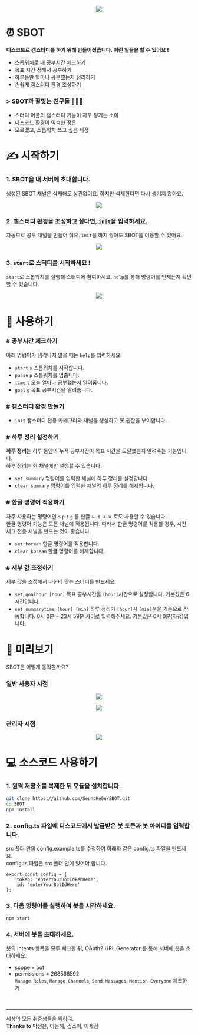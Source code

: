 <p align="center"><img src="https://user-images.githubusercontent.com/36994104/132232093-7b2a5a62-b2d9-4250-9970-baa9703dc23f.png"></p>
 
# ⏰ SBOT
**디스코드로 캠스터디를 하기 위해 만들어졌습니다. 이런 일들을 할 수 있어요 !**
- 스톱워치로 내 공부시간 체크하기
- 목표 시간 정해서 공부하기
- 하루동안 얼마나 공부했는지 정리하기
- 손쉽게 캠스터디 환경 조성하기
### > SBOT과 잘맞는 친구들 👩‍👧‍👦
- 스터디 어플의 캠스터디 기능이 자꾸 튕기는 소이
- 디스코드 환경이 익숙한 정은
- 모르겠고, 스톱워치 쓰고 싶은 세정
# ✍ 시작하기
### 1. SBOT을 내 서버에 초대합니다.
생성된 SBOT 채널은 삭제해도 상관없어요. 하지만 삭제한다면 다시 생기지 않아요.
<p align="center"><img src="https://user-images.githubusercontent.com/36994104/134497310-18704528-43ae-4b7b-a9c1-c58539c7e413.gif"></p>

### 2. 캠스터디 환경을 조성하고 싶다면, `init`을 입력하세요.

자동으로 공부 채널을 만들어 줘요. `init`을 하지 않아도 SBOT을 이용할 수 있어요.

<p align="center"><img src="https://user-images.githubusercontent.com/36994104/134497313-0302fe89-7751-4b82-972f-938b338d8c3f.gif"></p>

### 3. `start`로 스터디를 시작하세요 !

`start`로 스톱워치를 실행해 스터디에 참여하세요. `help`를 통해 명령어를 언제든지 확인할 수 있습니다.

<p align="center"><img src="https://user-images.githubusercontent.com/36994104/134497318-9c3bb6e4-aad8-44c8-bcf5-06218003b87c.gif"></p>

# 💬 사용하기

### # 공부시간 체크하기

아래 명령어가 생각나지 않을 때는 `help`를 입력하세요.

-   `start` `s` 스톱워치를 시작합니다.
-   `puase` `p` 스톱워치를 멈춥니다.
-   `time` `t` 오늘 얼마나 공부했는지 알려줍니다.
-   `goal` `g` 목표 공부시간을 알려줍니다.

### # 캠스터디 환경 만들기

-   `init` 캠스터디 전용 카테고리와 채널을 생성하고 봇 권한을 부여합니다.

### # 하루 정리 설정하기

**하루 정리**는 하루 동안의 누적 공부시간이 목표 시간을 도달했는지 알려주는 기능입니다.  
하루 정리는 한 채널에만 설정할 수 있습니다.

-   `set summary` 명령어를 입력한 채널에 하루 정리를 설정합니다.
-   `clear summary` 명령어를 입력한 채널의 하루 정리를 해제합니다.

### # 한글 명령어 적용하기

자주 사용하는 명령어인 `s` `p` `t` `g` 를 한글 `ㄴ` `ㅔ` `ㅅ` `ㅎ` 로도 사용할 수 있습니다.  
한글 명령어 기능은 모든 채널에 적용됩니다. 따라서 한글 명령어를 적용할 경우, 시간 체크 전용 채널을 만드는 것이 좋습니다.

-   `set korean` 한글 명령어를 적용합니다.
-   `clear korean` 한글 명령어를 해제합니다.

### # 세부 값 조정하기

세부 값을 조정해서 나한테 맞는 스터디를 만드세요.

-   `set goalhour [hour]` 목표 공부시간을 `[hour]`시간으로 설정합니다. 기본값은 6시간입니다.
-   `set summarytime [hour] [min]` 하루 정리가 `[hour]`시 `[min]`분을 기준으로 작동합니다. 0시 0분 ~ 23시 59분 사이로 입력해주세요. 기본값은 0시 0분(자정)입니다.

# 👀 미리보기

SBOT은 어떻게 동작할까요?

### 일반 사용자 시점

<p align="center"><img src="https://user-images.githubusercontent.com/36994104/134497720-fc7d7243-a450-4ecb-8abd-c8351cfb07a0.gif"></p>
<p align="center"><img src="https://user-images.githubusercontent.com/36994104/134697984-a5823575-0121-4114-9e71-aca2d311637a.gif"></p>

### 관리자 시점

<p align="center"><img src="https://user-images.githubusercontent.com/36994104/134497728-ab246907-648c-4649-9144-cab6d093b9fe.gif"></p>

# 💻 소스코드 사용하기

### 1. 원격 저장소를 복제한 뒤 모듈을 설치합니다.

```bash
git clone https://github.com/SeungHe0n/SBOT.git
cd SBOT
npm install
```

### 2. config.ts 파일에 디스코드에서 발급받은 봇 토큰과 봇 아이디를 입력합니다.

src 폴더 안의 config.example.ts를 수정하여 아래와 같은 config.ts 파일을 만드세요.  
config.ts 파일은 src 폴더 안에 있어야 합니다.

```tsx
export const config = {
    token: 'enterYourBotTokenHere',
    id: 'enterYourBotIdHere'
};
```

### 3. 다음 명령어를 실행하여 봇을 시작하세요.

```bash
npm start
```

### 4. 서버에 봇을 초대하세요.

봇의 Intents 항목을 모두 체크한 뒤, OAuth2 URL Generator 를 통해 서버에 봇을 초대하세요.

-   scope = bot
-   permissions = 268568592  
    `Manage Roles`, `Manage Channels`, `Send Massages`, `Mention Everyone` 체크하기
    <br>  
    <br>

---

세상의 모든 취준생들을 위하여.  
**Thanks to** 박정은, 이은혜, 김소이, 이세정
